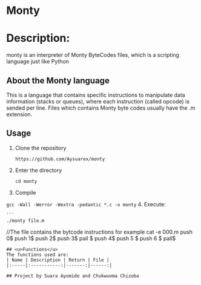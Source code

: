 # **Monty**


# Description:
monty is an interpreter of Monty ByteCodes files, which is a scripting language just like Python

## About the Monty language
This is a language that contains specific instructions to manipulate data information (stacks or queues), where each instruction (called opcode) is sended per line. Files which contains Monty byte codes usually have the .m extension.
## **Usage**
1. Clone the repository
     
     ```https://github.com/Aysuarex/monty```
2. Enter the directory
    
    ```cd monty```
3. Compile
 
 ```gcc -Wall -Werror -Wextra -pedantic *.c -o monty```
4. Execute:

    ```
    ./monty file.m
//The file contains the bytcode instructions for example
cat -e 000.m
push 0$
push 1$
push 2$
  push 3$
                   pall    $
push 4$
    push 5    $
      push    6        $
pall$
```
## <u>Functions</u>
The functions used are:
| Name | Description | Return | File |
|:-----|:-----------:|-------:|------:|

## Project by Suara Ayomide and Chukwuoma Chizoba

